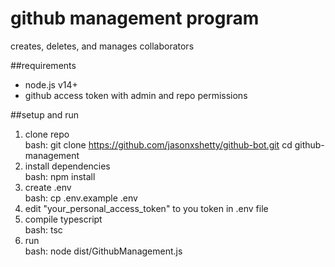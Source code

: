 # github management program

creates, deletes, and manages collaborators

##requirements
- node.js v14+
- github access token with admin and repo permissions

##setup and run
1. clone repo\
   bash:
   git clone https://github.com/jasonxshetty/github-bot.git
   cd github-management
2. install dependencies\
    bash: npm install
3. create .env\
    bash: cp .env.example .env
4. edit "your_personal_access_token" to you token in .env file
5. compile typescript\
    bash: tsc
7. run\
    bash: node dist/GithubManagement.js
